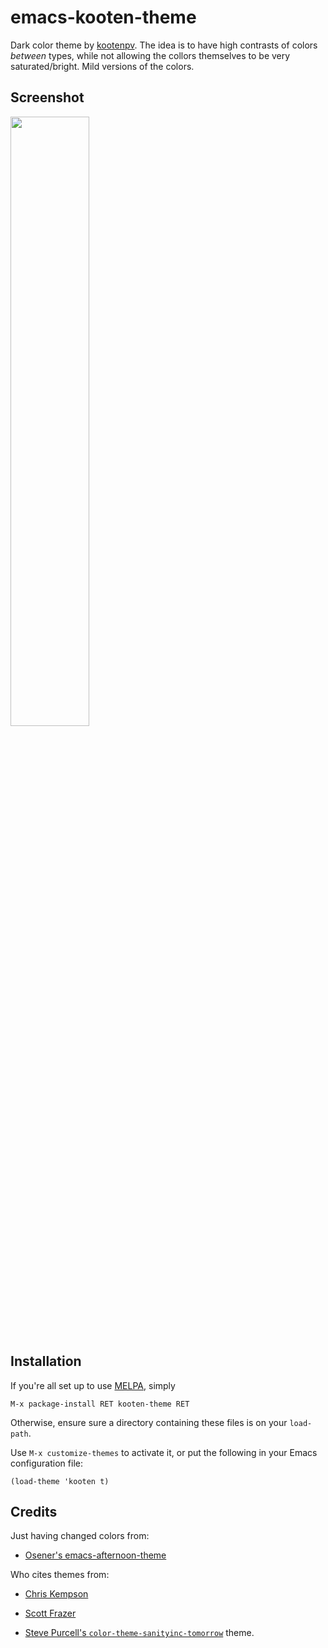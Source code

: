 emacs-kooten-theme
=====================

Dark color theme by [kootenpv](https://github.com/kootenpv/). The idea is to have high contrasts of colors _between_ types, while not allowing the collors themselves to be very saturated/bright. Mild versions of the colors.

## Screenshot
<img src="https://raw.github.com/kootenpv/emacs-kooten-theme/master/python-screenshot.png" width="50%"></img>

## Installation
If you're all set up to use [MELPA](http://melpa.milkbox.net/#/getting-started), simply

    M-x package-install RET kooten-theme RET

Otherwise, ensure sure a directory containing these files is on your `load-path`.

Use `M-x customize-themes` to activate it, or put the following in your Emacs configuration file:

    (load-theme 'kooten t)


## Credits

Just having changed colors from:

- [Osener's emacs-afternoon-theme](https://github.com/osener/emacs-afternoon-theme/)

Who cites themes from:

- [Chris Kempson](https://github.com/ChrisKempson/Tomorrow-Theme)

- [Scott Frazer](https://github.com/scfrazer/.emacs.d/blob/master/themes/deeper-blue-theme.el)

- [Steve Purcell's `color-theme-sanityinc-tomorrow`](https://github.com/purcell/color-theme-sanityinc-tomorrow/)
theme.
